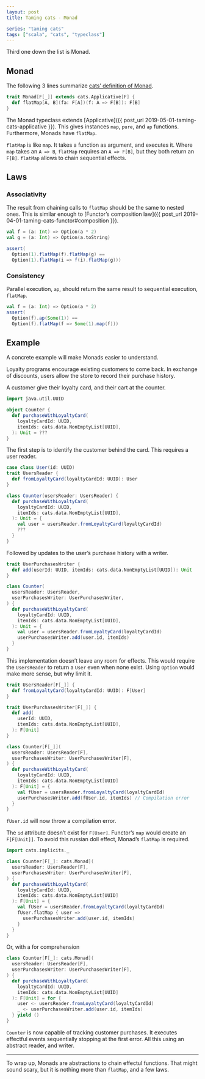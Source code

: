 ```yaml
---
layout: post
title: Taming cats - Monad

series: "taming cats"
tags: ["scala", "cats", "typeclass"]
---
```


Third one down the list is Monad.

## Monad
The following 3 lines summarize [cats’ definition of Monad](https://github.com/typelevel/cats/blob/master/core/src/main/scala/cats/Monad.scala).

```scala
trait Monad[F[_]] extends cats.Applicative[F] {
  def flatMap[A, B](fa: F[A])(f: A => F[B]): F[B]
}
```

The Monad typeclass extends [Applicative]({{ post_url 2019-05-01-taming-cats-applicative }}). This gives instances `map`, `pure`, and `ap` functions. Furthermore, Monads have `flatMap`.

`flatMap` is like `map`. It takes a function as argument, and executes it. Where `map` takes an `A => B`, `flatMap` requires an `A => F[B]`, but they both return an `F[B]`. `flatMap` allows to chain sequential effects.

## Laws
### Associativity
The result from chaining calls to `flatMap` should be the same to nested ones. This is similar enough to [Functor’s composition law]({{ post_url 2019-04-01-taming-cats-functor#composition }}).

```scala
val f = (a: Int) => Option(a * 2)
val g = (a: Int) => Option(a.toString)

assert(
  Option(1).flatMap(f).flatMap(g) ==
  Option(1).flatMap(i => f(i).flatMap(g)))
```

### Consistency
Parallel execution, `ap`, should return the same result to sequential execution, `flatMap`.

```scala
val f = (a: Int) => Option(a * 2)
assert(
  Option(f).ap(Some(1)) ==
  Option(f).flatMap(f => Some(1).map(f)))
```

## Example
A concrete example will make Monads easier to understand.

Loyalty programs encourage existing customers to come back. In exchange of discounts, users allow the store to record their purchase history.

A customer give their loyalty card, and their cart at the counter.

```scala
import java.util.UUID

object Counter {
  def purchaseWithLoyaltyCard(
    loyaltyCardId: UUID,
    itemIds: cats.data.NonEmptyList[UUID],
  ): Unit = ???
}
```

The first step is to identify the customer behind the card. This requires a user reader.

```scala
case class User(id: UUID)
trait UsersReader {
  def fromLoyaltyCard(loyaltyCardId: UUID): User
}

class Counter(usersReader: UsersReader) {
  def purchaseWithLoyaltyCard(
    loyaltyCardId: UUID,
    itemIds: cats.data.NonEmptyList[UUID],
  ): Unit = {
    val user = usersReader.fromLoyaltyCard(loyaltyCardId)
    ???
  }
}
```

Followed by updates to the user’s purchase history with a writer.

```scala
trait UserPurchasesWriter {
  def add(userId: UUID, itemIds: cats.data.NonEmptyList[UUID]): Unit
}

class Counter(
  usersReader: UsersReader,
  userPurchasesWriter: UserPurchasesWriter,
) {
  def purchaseWithLoyaltyCard(
    loyaltyCardId: UUID,
    itemIds: cats.data.NonEmptyList[UUID],
  ): Unit = {
    val user = usersReader.fromLoyaltyCard(loyaltyCardId)
    userPurchasesWriter.add(user.id, itemIds)
  }
}
```

This implementation doesn’t leave any room for effects. This would require the `UsersReader` to return a `User` even when none exist. Using `Option` would make more sense, but why limit it.

```scala
trait UsersReader[F[_]] {
  def fromLoyaltyCard(loyaltyCardId: UUID): F[User]
}

trait UserPurchasesWriter[F[_]] {
  def add(
    userId: UUID,
    itemIds: cats.data.NonEmptyList[UUID],
  ): F[Unit]
}

class Counter[F[_]](
  usersReader: UsersReader[F],
  userPurchasesWriter: UserPurchasesWriter[F],
) {
  def purchaseWithLoyaltyCard(
    loyaltyCardId: UUID,
    itemIds: cats.data.NonEmptyList[UUID]
  ): F[Unit] = {
    val fUser = usersReader.fromLoyaltyCard(loyaltyCardId)
    userPurchasesWriter.add(fUser.id, itemIds) // Compilation error
  }
}
```

`fUser.id` will now throw a compilation error.

The `id` attribute doesn’t exist for `F[User]`. Functor’s `map` would create an `F[F[Unit]]`. To avoid this russian doll effect, Monad’s `flatMap` is required.

```scala
import cats.implicits._

class Counter[F[_]: cats.Monad](
  usersReader: UsersReader[F],
  userPurchasesWriter: UserPurchasesWriter[F],
) {
  def purchaseWithLoyaltyCard(
    loyaltyCardId: UUID,
    itemIds: cats.data.NonEmptyList[UUID]
  ): F[Unit] = {
    val fUser = usersReader.fromLoyaltyCard(loyaltyCardId)
    fUser.flatMap { user =>
      userPurchasesWriter.add(user.id, itemIds)
    }
  }
}
```

Or, with a for comprehension

```scala
class Counter[F[_]: cats.Monad](
  usersReader: UsersReader[F],
  userPurchasesWriter: UserPurchasesWriter[F],
) {
  def purchaseWithLoyaltyCard(
    loyaltyCardId: UUID,
    itemIds: cats.data.NonEmptyList[UUID]
  ): F[Unit] = for {
    user <- usersReader.fromLoyaltyCard(loyaltyCardId)
    _ <- userPurchasesWriter.add(user.id, itemIds)
  } yield ()
}
```

`Counter` is now capable of tracking customer purchases. It executes effectful events sequentially stopping at the first error. All this using an abstract reader, and writer.

---

To wrap up, Monads are abstractions to chain effectul functions. That might sound scary, but it is nothing more than `flatMap`, and a few laws.
